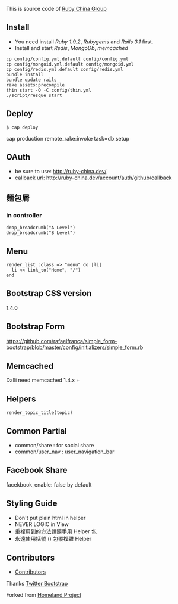 This is source code of [Ruby China Group](http://ruby-china.org)

## Install

  * You need install *Ruby 1.9.2*, *Rubygems* and *Rails 3.1* first.
  * Install and start *Redis*, *MongoDb*, *memcached*
  
  ```
  cp config/config.yml.default config/config.yml
  cp config/mongoid.yml.default config/mongoid.yml
  cp config/redis.yml.default config/redis.yml
  bundle install
  bundle update rails
  rake assets:precompile
  thin start -O -C config/thin.yml
  ./script/resque start
  ```
  
## Deploy 

  ```
  $ cap deploy
  ```

cap production remote_rake:invoke task=db:setup

## OAuth

* be sure to use: http://ruby-china.dev/
* callback url: http://ruby-china.dev/account/auth/github/callback


## 麵包屑

### in controller

    drop_breadcrumb("A Level")
    drop_breadcrumb("B Level")

## Menu    

    render_list :class => "menu" do |li|
      li << link_to("Home", "/")
    end

## Bootstrap CSS version

1.4.0 

## Bootstrap Form 

<https://github.com/rafaelfranca/simple_form-bootstrap/blob/master/config/initializers/simple_form.rb>

## Memcached

Dalli need memcached 1.4.x +

## Helpers

    render_topic_title(topic)
## Common Partial

* common/share : for social share
* common/user\_nav : user\_navigation_bar

## Facebook Share

facekbook_enable: false by default

## Styling Guide

* Don't put plain html in helper
* NEVER LOGIC in View
* 重複用到的方法請隨手用 Helper 包
* 永遠使用括號 () 包覆複雜 Helper

## Contributors

* [Contributors](https://github.com/huacnlee/ruby-china/contributors)

Thanks [Twitter Bootstrap](http://twitter.github.com/bootstrap)

Forked from [Homeland Project](http://github.com/huacnlee/homeland)
